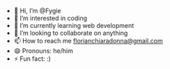 - 👋 Hi, I’m @Fygie
- 👀 I’m interested in coding
- 🌱 I’m currently learning web development
- 💞️ I’m looking to collaborate on anything
- 📫 How to reach me florianchiaradonna@gmail.com
- 😄 Pronouns: he/him
- ⚡ Fun fact: :)
